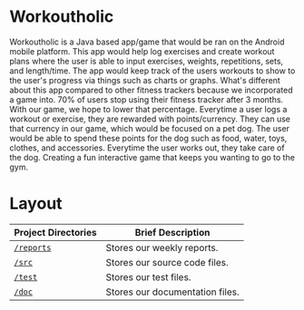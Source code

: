 # Workoutholic
Workoutholic is a Java based app/game that would be ran on the Android mobile platform. This app would help log exercises and create workout plans where the user is able to input exercises, weights, repetitions, sets, and length/time. The app would keep track of the users workouts to show to the user's progress via things such as charts or graphs. What's different about this app compared to other fitness trackers because we incorporated a game into. 70% of users stop using their fitness tracker after 3 months. With our game, we hope to lower that percentage. Everytime a user logs a workout or exercise, they are rewarded with points/currency. They can use that currency in our game, which would be focused on a pet dog. The user would be able to spend these points for the dog such as food, water, toys, clothes, and accessories. Everytime the user works out, they take care of the dog. Creating a fun interactive game that keeps you wanting to go to the gym.

# Layout
 
|Project Directories | Brief Description|
|---------------| -----------------|
|[`/reports`](./reports) | Stores our weekly reports.
|[`/src`](./src) | Stores our source code files.
|[`/test`](./test) | Stores our test files.
|[`/doc`](./doc) | Stores our documentation files.
